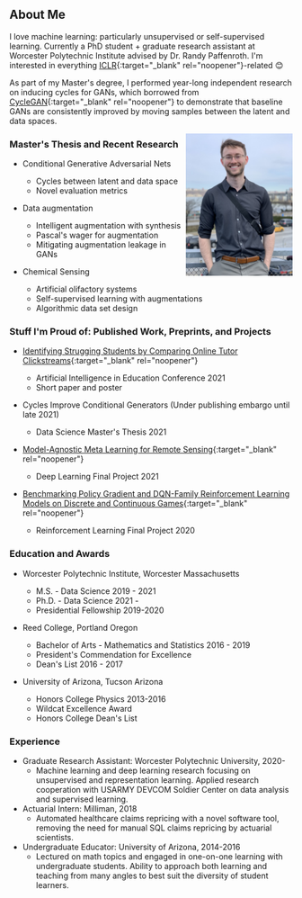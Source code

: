 ## About Me

I love machine learning: particularly unsupervised or self-supervised learning. Currently a PhD student + graduate research assistant at Worcester Polytechnic Institute advised by Dr. Randy Paffenroth. I'm interested in everything [ICLR](https://openreview.net/group?id=ICLR.cc/2021/Conference){:target="_blank" rel="noopener"}-related :blush:

As part of my Master's degree, I performed year-long independent research on inducing cycles for GANs, which borrowed from [CycleGAN](https://junyanz.github.io/CycleGAN/){:target="_blank" rel="noopener"} to demonstrate that baseline GANs are consistently improved by moving samples between the latent and data spaces.

<img style="float: right;" src="images/thumbnail_Image.jpg" width="190">

### Master's Thesis and Recent Research
* Conditional Generative Adversarial Nets
    - Cycles between latent and data space
    - Novel evaluation metrics

* Data augmentation
    - Intelligent augmentation with synthesis
    - Pascal's wager for augmentation
    - Mitigating augmentation leakage in GANs

* Chemical Sensing
    - Artificial olifactory systems
    - Self-supervised learning with augmentations
    - Algorithmic data set design

### Stuff I'm Proud of: Published Work, Preprints, and Projects
* [Identifying Strugging Students by Comparing Online Tutor Clickstreams](https://link.springer.com/chapter/10.1007%2F978-3-030-78270-2_52){:target="_blank" rel="noopener"}
    - Artificial Intelligence in Education Conference 2021
    - Short paper and poster

* Cycles Improve Conditional Generators (Under publishing embargo until late 2021)
    - Data Science Master's Thesis 2021

* [Model-Agnostic Meta Learning for Remote Sensing](https://github.com/alexander-moore/MAML-Augmentation){:target="_blank" rel="noopener"}
    - Deep Learning Final Project 2021

* [Benchmarking Policy Gradient and DQN-Family Reinforcement Learning Models on Discrete and Continuous Games](https://github.com/alexander-moore/CS525){:target="_blank" rel="noopener"}
    - Reinforcement Learning Final Project 2020

### Education and Awards
* Worcester Polytechnic Institute, Worcester Massachusetts
    - M.S. - Data Science 2019 - 2021
    - Ph.D. - Data Science 2021 - 
    - Presidential Fellowship 2019-2020

* Reed College, Portland Oregon
    - Bachelor of Arts - Mathematics and Statistics 2016 - 2019
    - President's Commendation for Excellence
    - Dean's List 2016 - 2017

* University of Arizona, Tucson Arizona
    - Honors College Physics 2013-2016
    - Wildcat Excellence Award
    - Honors College Dean's List

### Experience
* Graduate Research Assistant: Worcester Polytechnic University, 2020-
    - Machine learning and deep learning research focusing on unsupervised and representation learning. Applied research cooperation with USARMY DEVCOM Soldier Center on data analysis and supervised learning.
* Actuarial Intern: Milliman, 2018
    - Automated healthcare claims repricing with a novel software tool, removing the need for manual SQL claims repricing by actuarial scientists.
* Undergraduate Educator: University of Arizona, 2014-2016
    - Lectured on math topics and engaged in one-on-one learning with undergraduate students. Ability to approach both learning and teaching from many angles to best suit the diversity of student learners.

